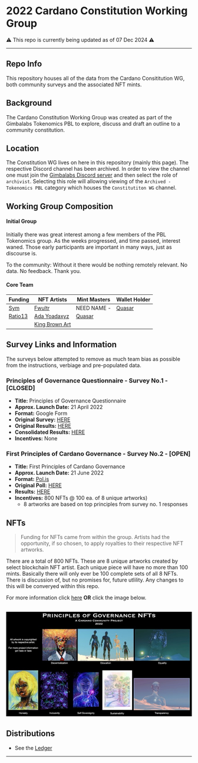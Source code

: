 # 2022 Cardano Constitution Working Group
⚠️ This repo is currently being updated as of 07 Dec 2024 ⚠️ 

---

## Repo Info

This repository houses all of the data from the Cardano Consititution WG, both community surveys and the associated NFT mints.

## Background

The Cardano Constitution Working Group was created as part of the Gimbalabs Tokenomics PBL to explore, discuss and draft an outline to a community constitution.

## Location

The Constitution WG lives on here in this repository (mainly this page). The respective Discord channel has been archived. In order to view the channel one must join the [Gimbalabs Discord server](https://discord.gg/fEykcQejDf) and then select the role of `archivist`. Selecting this role will allowing viewing of the `Archived - Tokenomics PBL` category which houses the `Constitutiton WG` channel.

## Working Group Composition

#### Initial Group

Initially there was great interest among a few members of the PBL Tokenomics group. As the weeks progressed, and time passed, interest waned. Those early participants are important in many ways, just as discourse is.

To the community: Without it there would be nothing remotely relevant. No data. No feedback. Thank you.

#### Core Team

| Funding  | NFT Artists  | Mint Masters | Wallet Holder |
| -------  | ---------    | ------------ | -----------   |
| [Sym](https://x.com/sentient_sym)   | [Fwultr](https://x.com/Fwltur) | NEED NAME - []() | [Quasar](https://x.com/QuasarSure)|
| [Ratio13](https://x.com/st8tik)   | [Ada Yoadaxyz](https://x.com/yoadaxyz) | [Quasar](https://x.com/QuasarSure) | |
|       |  [King Brown Art](https://x.com/kingbrownart) | | |

## Survey Links and Information

The surveys below attempted to remove as much team bias as possible from the instructions, verbiage and pre-populated data.

### **Principles of Governance Questionnaire** - Survey No.1 - [CLOSED]
- **Title:** Principles of Governance Questionnaire
- **Approx. Launch Date:** 21 April 2022
- **Format:** Google Form
- **Original Survey:** [HERE](https://forms.gle/Cqg7Ky18oDsSVcd2A)
- **Original Results:** [HERE](https://docs.google.com/spreadsheets/d/1vNg2ZuQhck4yzeT-W9w7L9j4lLrCM9at4aiLnMzHm5Q/edit?usp=sharing)
- **Consolidated Results:** [HERE](https://docs.google.com/spreadsheets/d/1d2AyUBqWxpf1faALfnNK1w2AKCij7P4sOfXXGvjxP9E/edit?usp=sharing)
- **Incentives:** None

### **First Principles of Cardano Governance** - Survey No.2 - [OPEN]
- **Title:** First Principles of Cardano Governance
- **Approx. Launch Date:** 21 June 2022
- **Format:** [Pol.is](https://pol.is)
- **Original Poll:** [HERE](https://pol.is/7uvyfnprjb)
- **Results:** [HERE](https://pol.is/report/r6kea3yeenemaeyhdxzrw)
- **Incentives:** 800 NFTs @ 100 ea. of 8 unique artworks)
  - 8 artworks are based on top principles from survey no. 1 responses   

## NFTs

> Funding for NFTs came from within the group. Artists had the opportunity, if so chosen, to apply royalties to their respective NFT artworks.

There are a total of 800 NFTs. These are 8 unique artworks created by select blockchain NFT artist. Each unique piece will have no more than 100 mints. Basically there will only ever be 100 complete sets of all 8 NFTs. There is discussion of, but no promises for, future utlility. Any changes to this will be converyed within this repo.

For more information click [here](https://github.com/st8tikratio/Constitution_WG_2022/blob/main/img/nft-list.md) **OR** click the image below.

[![img](https://github.com/st8tikratio/Constitution_WG_2022/blob/main/img/NFT_Cutsheet%20Medium.jpeg)](https://github.com/st8tikratio/Constitution_WG_2022/blob/main/img/nft-list.md)
---

## Distributions
- See the [Ledger](https://github.com/st8tikratio/Constitution_WG_2022/blob/main/distros/ledger.md)

---
